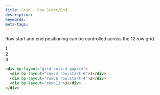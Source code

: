 ```yaml
---
title: Grid - Row Start/End
description: 
keywords:
meta-tags:
---
```


Row start and end positioning can be controlled across the 12 row grid.

<div bp-layout="grid cols:4 gap:sm" demo>
  <div bp-layout="row:4 row:start-6">1</div>
  <div bp-layout="row:6 row:start-4">2</div>
  <div bp-layout="row:12">3</div>
</div>

```html
<div bp-layout="grid cols:4 gap:sm">
  <div bp-layout="row:4 row:start-6">1</div>
  <div bp-layout="row:6 row:start-4">2</div>
  <div bp-layout="row:12">3</div>
</div>
```
